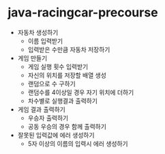 # java-racingcar-precourse
- 자동차 생성하기
  - 이름 입력받기
  - 입력받은 수만큼 자동차 저장하기
- 게임 만들기
  - 게임 실행 횟수 입력받기
  - 자신의 위치를 저장할 배열 생성
  - 랜덤으로 수 구하기
  - 랜덤수를 4이상일 경우 자기 위치에 더하기
  - 차수별로 실행결과 출력하기
- 게임 결과 출력하기
  - 우승자 출력하기
  - 공동 우승의 경우 함께 출력하기
- 잘못된 입력값에 에러 생성하기
  - 5자 이상의 이름의 입력시 에러 생성하기